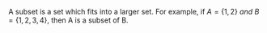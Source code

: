 A subset is a set which fits into a larger set. For example, if $A = \{1,2\} \ and \ B=\{1,2,3,4\}$, then A is a subset of B.